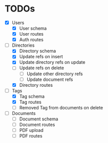 # TODOs

- [x] Users
  - [x] User schema
  - [x] User routes
  - [x] Auth routes
- [ ] Directories
  - [x] Directory schema
  - [x] Update refs on insert
  - [x] Update directory refs on update
  - [ ] Update refs on delete
    - [ ] Update other directory refs
    - [ ] Update document refs
  - [x] Directory routes
- [ ] Tags
  - [x] Tag schema
  - [x] Tag routes
  - [ ] Removed Tag from documents on delete
- [ ] Documents
  - [ ] Document schema
  - [ ] Document routes
  - [ ] PDF upload
  - [ ] PDF routes
